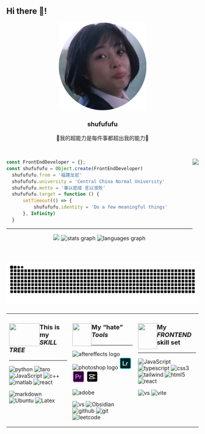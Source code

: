 <h2 align="left">Hi there 👋! </h2>

<div align = 'center'>
  <img src='https://github.com/shufufufu/shufufufu/blob/main/assets/headpic.png' width='230'>
  <br>
  <h3>shufufufu</h3>
  <p>🫠我的超能力是每件事都超出我的能力🫥</p>
</div>

<br>

</em></p>
<img align='right' src="https://media.giphy.com/media/8Lb8TPY7l2T9Mc1QIW/giphy.gif?cid=ecf05e47buuluxhtu90lkip66b9wo2g61mdqrp7069kesj49&ep=v1_stickers_search&rid=giphy.gif&ct=s" height="220">



```js
const FrontEndDeveloper = {};
const shufufufu = Object.create(FrontEndDeveloper)
  shufufufu.from = '福建龙岩'
  shufufufu.university = 'Central China Normal University'
  shufufufu.motto = '事以密成 言以泄败'
  shufufufu.target = function () {
      setTimeout(() => {
          shufufufu.identity = 'Do a few meaningful things'
      }, Infinity)
  }
```

---

<div align = "center">

<div/>

<div align="center">
  <img src="https://media.giphy.com/media/PoEDSg4boyn6OjnN1B/giphy.gif?cid=ecf05e47p0y882vh3t0mx6906edhtnhojvr1rtzi9p11kvkt&ep=v1_stickers_search&rid=giphy.gif&ct=s" width = '180'>
  <img src="https://github-readme-stats.vercel.app/api?username=shufufufu&hide_title=false&hide_rank=false&show_icons=true&include_all_commits=true&count_private=true&disable_animations=false&theme=dracula&locale=en&hide_border=false" height="150" alt="stats graph"  />  
  
  <img src="https://github-readme-stats.vercel.app/api/top-langs?username=shufufufu&locale=en&hide_title=false&layout=compact&card_width=320&langs_count=5&theme=dracula&hide_border=false" height="150" alt="languages graph"  />

</div>



###
<table><tr><td valign="top" width="33%">

### <img align="left" src="https://media.giphy.com/media/jf8FsS1JGOXmg/giphy.gif?cid=ecf05e47ejzrrkov56iz92gwvgypgl5r1k39jlzbgbwv1mex&ep=v1_stickers_search&rid=giphy.gif&ct=s" width="80" height = '60'></img>This is my ***SKILL TREE***

---


![python](https://img.shields.io/badge/Python-3776AB?style=for-the-badge&logo=python&logoColor=white)
![taro](https://img.shields.io/badge/taro-00ADD8?style=for-the-badge&logo=taro&logoColor=white)
![JavaScript](https://img.shields.io/badge/Javascript-ffd500?style=for-the-badge&logo=javascript&logoColor=black)
![c++](https://img.shields.io/badge/C++-00599C?style=for-the-badge&logo=cplusplus&logoColor=white)
![matlab](https://img.shields.io/badge/matlab-ff7500?style=for-the-badge&logo=matlab&logoColor=white)
![react](https://img.shields.io/badge/React-eeeeee?style=for-the-badge&logo=react&logoColor=#70c8d6)


![markdown](https://img.shields.io/badge/Markdown-000000?style=for-the-badge&logo=markdown&logoColor=white)
![Ubuntu](https://img.shields.io/badge/Ubuntu-FF4444?style=for-the-badge&logo=ubuntu&logoColor=white)
![Latex](https://img.shields.io/badge/Latex-20B2AA?style=for-the-badge&logo=latex&logoColor=white)


</td><td valign="top" width="34%">

### <img align="left" src="https://media.giphy.com/media/v2CyzMUZTVFesX1Mbo/giphy.gif?cid=ecf05e470a8i4eskafcpf0a6sxrmc19pq62heq759yezwd8b&ep=v1_stickers_search&rid=giphy.gif&ct=s" width="50" height="60"></img>My “hate” ***Tools***

---
  <img src="https://cdn.jsdelivr.net/gh/devicons/devicon/icons/aftereffects/aftereffects-original.svg" height="30" alt="aftereffects logo"  />

  <img src="https://cdn.jsdelivr.net/gh/devicons/devicon/icons/photoshop/photoshop-original.svg" height="30" alt="photoshop logo"  />

  <img src="https://github.com/shufufufu/shufufufu/blob/main/assets/Adobe%20Lr.png" height="32" alt="premiere logo"  />

  <img src="https://github.com/shufufufu/shufufufu/blob/main/assets/Adobe%20Pr.png" height="32" alt="premiere logo"  />
  
  <img src="https://github.com/shufufufu/shufufufu/blob/main/assets/%E5%89%AA%E6%98%A0.png" height="32" alt="premiere logo"  />
  
![adobe](https://img.shields.io/badge/adobe-ff4000.svg?style=for-the-badge&logo=adobe&logoColor=White)



![vs](https://img.shields.io/badge/Visual_Studio_Code-0078D4?style=for-the-badge&logo=visual%20studio%20code&logoColor=white)
![Obsidian](https://img.shields.io/badge/obsidian-7c3aed?style=for-the-badge&logo=obsidian&logoColor=black)
![github](https://img.shields.io/badge/GitHub-100000?style=for-the-badge&logo=github&logoColor=white)
![git](https://img.shields.io/badge/GIT-E44C30?style=for-the-badge&logo=git&logoColor=white)
![leetcode](https://img.shields.io/badge/-LeetCode-FFA116?style=for-the-badge&logo=LeetCode&logoColor=black)

<!--![Clion](https://img.shields.io/badge/CLion-000000?style=for-the-badge&logo=clion&logoColor=white)-->
<!--![powerShell](https://img.shields.io/badge/powershell-5391FE?style=for-the-badge&logo=bash&logoColor=white)-->
</td><td valign="top" width="33%">

### <img align="left" src="https://media.giphy.com/media/v1.Y2lkPTc5MGI3NjExcjllbWVtajc3am1hbnl6dnd2a2dwMzB5c2t3ejhyN2hnYXNhbDVmcyZlcD12MV9zdGlja2Vyc19zZWFyY2gmY3Q9cw/fynMpepbzspYCGBlab/giphy.gif" width="50" height="68"></img>My ***FRONTEND*** skill set

---

![JavaScript](https://img.shields.io/badge/Javascript-ffd500?style=for-the-badge&logo=javascript&logoColor=black)
![typescript](https://img.shields.io/badge/typescript-3077c5?style=for-the-badge&logo=typescript&logoColor=white)
![css3](https://img.shields.io/badge/CSS-0099e6?style=for-the-badge&logo=css3&logoColor=white)
![tailwind](https://img.shields.io/badge/tailwind-333333?style=for-the-badge&logo=tailwindcss&logoColor=#38bdf8)
![html5](https://img.shields.io/badge/HTML-ff5500?style=for-the-badge&logo=html5&logoColor=white)
![react](https://img.shields.io/badge/React-eeeeee?style=for-the-badge&logo=react&logoColor=#70c8d6)




![vs](https://img.shields.io/badge/Visual_Studio_Code-0078D4?style=for-the-badge&logo=visual%20studio%20code&logoColor=white)
![vite](https://img.shields.io/badge/vite-666afd?style=for-the-badge&logo=vite&logoColor=white)

</td>

###



###

<br clear="both">

![sanke](https://github.com/shufufufu/shufufufu/blob/output/github-contribution-grid-snake.svg)

###
